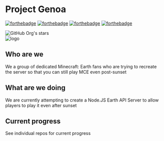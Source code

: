 # Project Genoa
[![forthebadge](https://forthebadge.com/images/badges/built-for-android.svg)](https://forthebadge.com)
[![forthebadge](https://forthebadge.com/images/badges/made-with-javascript.svg)](https://forthebadge.com)
[![forthebadge](https://forthebadge.com/images/badges/made-with-python.svg)](https://forthebadge.com)
[![forthebadge](https://forthebadge.com/images/badges/made-with-c-sharp.svg)](https://forthebadge.com)

![GitHub Org's stars](https://img.shields.io/github/stars/Project-Genoa?style=for-the-badge)
<br/>
![logo](https://avatars.githubusercontent.com/u/120286029)

## Who are we
We a group of dedicated Minecraft: Earth fans who are trying to recreate the server so that you can still play MCE even post-sunset

## What are we doing
We are currently attempting to create a Node.JS Earth API Server to allow players to play it even after sunset

## Current progress
See individual repos for current progress
